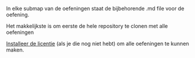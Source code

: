 In elke submap van de oefeningen staat de bijbehorende .md file voor de oefening.

Het makkelijkste is om eerste de hele repository te clonen met alle oefeningen

[Installeer de licentie](https://github.com/pir264/nsb_workshop/blob/main/Licentie/Readme.md) (als je die nog niet hebt) om alle oefeningen te kunnen maken.
